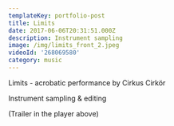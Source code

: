 ```yaml
---
templateKey: portfolio-post
title: Limits
date: 2017-06-06T20:31:51.000Z
description: Instrument sampling
image: /img/limits_front_2.jpeg
videoId: '268069580'
category: music
---
```

Limits - acrobatic performance by Cirkus Cirkör

Instrument sampling & editing

(Trailer in the player above)
